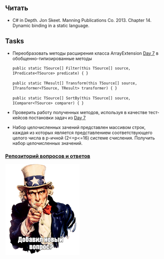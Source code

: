 ## Читать
- C# in Depth. Jon Skeet. Manning Publications Co. 2013. Chapter 14. Dynamic binding in a static language.

## Tasks

- Переобразовать методы расширения класса ArrayExtension [Day 7](https://github.com/AnzhelikaKravchuk/.NET-Training.-Spring-2019/tree/master/Day%207%20-%2002.04.2019) в обобщенно-типизированные методы
      
      public static TSource[] Filter(this TSource[] source, IPredicate<TSource> predicate) { }
      
      public static TResult[] Transform(this TSource[] source, ITransformer<TSource, TResult> transformer) { }
      
      public static TSource[] SortBy(this TSource[] source, IComparer<TSource> comparer) { } 
  
- Проверить работу полученных методов, используя в качестве тест-кейсов постановки задач из [Day 7](https://github.com/AnzhelikaKravchuk/.NET-Training.-Spring-2019/tree/master/Day%207%20-%2002.04.2019)
- Набор целочисленных зачений представлен массивом строк, каждая из которых является представлением соответствующего целого числа в p-ичной (2<=p<=16) системе счисления. Получить набор целочисленных значений.

### [Репозиторий вопросов и ответов](https://github.com/AnzhelikaKravchuk/.NET-Training.-Spring-2019/tree/master/.Net-Interview-Questions)

![](https://github.com/AnzhelikaKravchuk/Materials/blob/master/Pictures/Q%26A.png)
